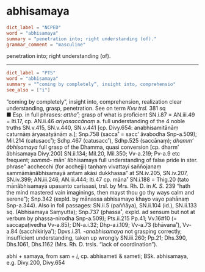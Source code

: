 # abhisamaya

``` toml
dict_label = "NCPED"
word = "abhisamaya"
summary = "penetration into; right understanding (of)."
grammar_comment = "masculine"
```

penetration into; right understanding (of).

--------------------

``` toml
dict_label = "PTS"
word = "abhisamaya"
summary = "“coming by completely”, insight into, comprehensio"
see_also = ["i"]
```

“coming by completely”, insight into, comprehension, realization clear understanding, grasp, penetration. See on term *Kvu trsl.* 381 sq  
■ Esp. in full phrases: *attha˚*; grasp of what is proficient SN.i.87 = AN.iii.49 = Iti.17, cp. AN.ii.46 *ariyasaccānaṃ* a. full understanding of the 4 noble truths SN.v.415, SN.v.440, SN.v.441 [cp. Divy.654: anabhisamitānāṃ caturnāṃ āryasatyānāṃ a.]; Snp.758 (sacca˚ = sacc’ âvabodha Snp\-a.509); Mil.214 (catusacc˚); Sdhp.467 (catusacc˚), Sdhp.525 (saccānaṃ); *dhamm’ âbhisamaya* full grasp of the Dhamma, quasi conversion [cp. dharm’ âbhisamaya Divy.200] SN.ii.134; Mil.20, Mil.350; Vv\-a.219; Pv\-a.9 etc frequent; *sammā\-* mān’ âbhisamaya full understanding of false pride in ster. phrase” acchecchi (for acchejji) taṇhaṃ vivattayi saññojanaṃ sammāmānâbhisamayā antam akāsi dukkhassa” at SN.iv.205, SN.iv.207, SN.iv.399; AN.iii.246, AN.iii.444; Iti.47 cp. māna˚ SN.i.188 = Thig.20 (tato mānâbhisamayā upasanto carissasi, trsl. by Mrs. Rh. D. in *K. S.* 239 “hath the mind mastered vain imaginings, then mayst thou go thy ways calm and serene”); Snp.342 (expld. by mānassa abhisamayo khayo vayo pahānaṃ Snp\-a.344). Also in foll passages: SN.ii.5 (paññāya), SN.ii.104 (id.), SN.ii.133 sq. (Abhisamaya Saṃyutta); Snp.737 (phassa˚, expld. ad sensum but not at verbum by phassa\-nirodha Snp\-a.509); Pts.ii.215 Pp.41; Vv.16#10 (= saccapaṭivedha Vv\-a.85); DN\-a.i.32; Dhp\-a.i.109; Vv\-a.73 (bhāvana˚), Vv\-a.84 (sacchikiriya˚); Dpvs.i.31. *\-anabhisamaya* not grasping correctly, insufficient understanding, taken up wrongly SN.iii.260; Pp.21; Dhs.390, Dhs.1061, Dhs.1162 (Mrs. Rh. D. trsls. “lack of coordination”).

abhi \+ samaya, from sam \+ *[i](i.md)*, cp. abhisameti & sameti; BSk. abhisamaya, e.g. Divy.200, Divy.654

